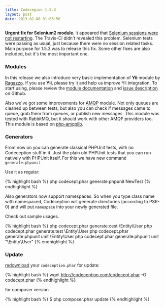 ```yaml
---
title: Codecepion 1.5.3
layout: post
date: 2013-02-08 01:03:50
---
```


**Urgent fix for Selenium2 module**. It appeared that [Selenium sessions were not restarting](https://github.com/Codeception/Codeception/issues/112). The Travis-CI didn't revealed this problem. Selenium tests were passing as usual, just because there were no session related tasks. Main purpose for 1.5.3 was to release this fix. Some other fixes are also included, but it's the most important one. 

### Modules

In this release we also introduce very basic implementation of **Yii** module by [Ragazzo](https://github.com/Ragazzo). If you use **Yii**, please try it and help us improve Yii integration. To start using, please review the [module documentation](http://codeception.com/docs/modules/Yii1) and [issue description](https://github.com/Codeception/Codeception/pull/115) on Github.

Also we've got some improvements for [AMQP](/docs/modules/AMQP) module. Not only queues are cleaned up between tests, but also you can check if messages came to queue, grab them from queues, or publish new messages. This module was tested with RabbitMQ, but it should work with other AMQP providers too. This module is based on [php-amqplib](https://github.com/videlalvaro/php-amqplib).

### Generators

From now on you can generate classical PHPUnit tests, with no Codeception stuff in it. Just the plain old PHPUnit tests that you can run natively with PHPUnit itself.
For this we have new command `generate:phpunit`

Use it as regular:

{% highlight bash %}
php codecept.phar generate:phpunit NewTest
{% endhighlight %}

Also generators now support namespaces. So when you type class name with namespaced, Codeception will generate directories (according to PSR-0) and will put `namespace` into your newly generated file. 

Check out sample usages.

{% highlight bash %}
php codecept.phar generate:cest \\Entity\\User
php codecept.phar generate:test \\Entity\\User
php codecept.phar generate:phpunit unit \Entity\\User
php codecept.phar generate:phpunit unit "\Entity\User"
{% endhighlight %}

### Update

 [redownload](http://codeception.com/thanks.html) your `codeception.phar` for update:

{% highlight bash %}
wget http://codeception.com/codecept.phar -O codecept.phar
{% endhighlight %}

for composer version

{% highlight bash %}
$ php composer.phar update
{% endhighlight %}
